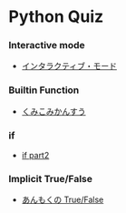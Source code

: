 # Python Quiz

### Interactive mode

- [インタラクティブ・モード](https://forms.office.com/Pages/ResponsePage.aspx?id=IznFG0aMWkSwGiWWqSyf3Y7pjgeKEGRKgzR626wJl2BUQk1QVDMyWkVZRTFSVUlGVUdBS1E3OEs0Wi4u)

### Builtin Function

- [くみこみかんすう](https://forms.office.com/Pages/ResponsePage.aspx?id=IznFG0aMWkSwGiWWqSyf3Y7pjgeKEGRKgzR626wJl2BUM08yWkxJQlZZOUFaUVNNWUpYVjBFMkFJNS4u)

### if

- [if part2](https://forms.office.com/Pages/ResponsePage.aspx?id=IznFG0aMWkSwGiWWqSyf3Y7pjgeKEGRKgzR626wJl2BUQ1RKWTNBQkZIRVJPM01ZNDFWSDhERkE4Ti4u)

### Implicit True/False

- [あんもくの True/False](https://forms.office.com/Pages/ResponsePage.aspx?id=IznFG0aMWkSwGiWWqSyf3Y7pjgeKEGRKgzR626wJl2BURjJQVTAzVFM5RFpMWDMxWkVQWUVSOUxQVi4u)
